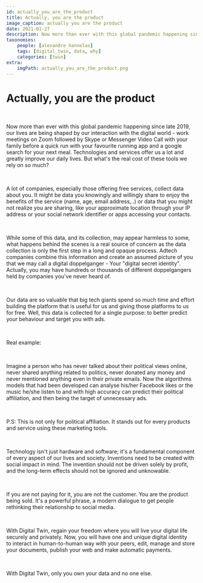 ```yaml
---
id: actually_you_are_the_product
title: Actually, you are the product
image_caption: actually you are the product
date: 2021-01-27
description: Now more than ever with this global pandemic happening since late 2019, our lives are being shaped by our interaction with the digital world
taxonomies:
    people: [alexandre_hannelas]
    tags: [digital_twin, data, why]
    categories: [twin]
extra:
    imgPath: actually_you_are_the_product.png
---
```


# Actually, you are the product 

<br>

Now more than ever with this global pandemic happening since late 2019, our lives are being shaped by our interaction with the digital world - work meetings on Zoom followed by Skype or Messenger Video Call with your family before a quick run with your favourite running app and a google search for your next meal. Technologies and services offer us a lot and greatly improve our daily lives. But what's the real cost of these tools we rely on so much? 

<br>

A lot of companies, especially those offering free services, collect data about you. It might be data you knowingly and willingly share to enjoy the benefits of the service (name, age, email address,..) or data that you might not realize you are sharing, like your approximate location through your IP address or your social network identifier or apps accessing your contacts. 

<br>

While some of this data, and its collection, may appear harmless to some, what happens behind the scenes is a real source of concern as the data collection is only the first step in a long and opaque process. Adtech companies combine this information and create an assumed picture of you that we may call a digital doppelganger - Your "digital secret identity". Actually, you may have hundreds or thousands of different doppelgangers held by companies you've never heard of. 

<br>

Our data are so valuable that big tech giants spend so much time and effort building the platform that is useful for us and giving those platforms to us for free. Well, this data is collected for a single purpose: to better predict your behaviour and target you with ads. 

<br>

Real example: 

<br>

Imagine a person who has never talked about their political views online, never shared anything related to politics, never donated any money and never mentioned anything even in their private emails. Now the algorithms models that had been developed can analyse his/her Facebook likes or the music he/she listen to and with high accuracy can predict their political affiliation, and then being the target of unnecessary ads. 

<br>

P.S: This is not only for political affiliation. It stands out for every products and service using these marketing tools. 

<br>

Technology isn't just hardware and software; it's a fundamental component of every aspect of our lives and society. Inventions need to be created with social impact in mind. The invention should not be driven solely by profit, and the long-term effects should not be ignored and unknowable. 

<br>

If you are not paying for it, you are not the customer. You are the product being sold. It's a powerful phrase, a modern dialogue to get people rethinking their relationship to social media. 

<br>

With Digital Twin, regain your freedom where you will live your digital life securely and privately. Now, you will have one and unique digital identity to interact in human-to-human way with your peers, edit, manage and store your documents, publish your web and make automatic payments. 

<br>

With Digital Twin, only you own your data and no one else.


